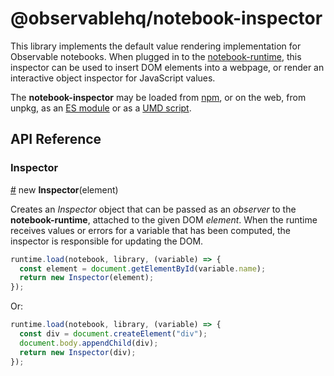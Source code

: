 # @observablehq/notebook-inspector

This library implements the default value rendering implementation for Observable notebooks. When plugged in to the [notebook-runtime](https://github.com/observablehq/notebook-runtime), this inspector can be used to insert DOM elements into a webpage, or render an interactive object inspector for JavaScript values.

The **notebook-inspector** may be loaded from [npm](https://www.npmjs.com/package/@observablehq/notebook-inspector), or on the web, from unpkg, as an [ES module](https://unpkg.com/@observablehq/notebook-inspector/src/index.js?module) or as a [UMD script](https://unpkg.com/@observablehq/notebook-inspector/dist/notebook-inspector.js).

## API Reference

### Inspector

<a href="#Inspector" name="Inspector">#</a> new <b>Inspector</b>(element)

Creates an *Inspector* object that can be passed as an *observer* to the **notebook-runtime**, attached to the given DOM *element*. When the runtime receives values or errors for a variable that has been computed, the inspector is responsible for updating the DOM.

```js
runtime.load(notebook, library, (variable) => {
  const element = document.getElementById(variable.name);
  return new Inspector(element);
});
```

Or:

```js
runtime.load(notebook, library, (variable) => {
  const div = document.createElement("div");
  document.body.appendChild(div);
  return new Inspector(div);
});
```
